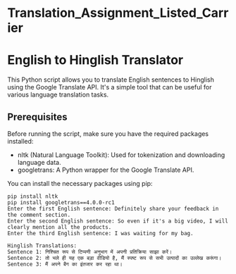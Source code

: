 # Translation_Assignment_Listed_Carrier

# English to Hinglish Translator

This Python script allows you to translate English sentences to Hinglish using the Google Translate API. It's a simple tool that can be useful for various language translation tasks.

## Prerequisites

Before running the script, make sure you have the required packages installed:

- nltk (Natural Language Toolkit): Used for tokenization and downloading language data.
- googletrans: A Python wrapper for the Google Translate API.

You can install the necessary packages using pip:

```shell
pip install nltk
pip install googletrans==4.0.0-rc1
Enter the first English sentence: Definitely share your feedback in the comment section.
Enter the second English sentence: So even if it's a big video, I will clearly mention all the products.
Enter the third English sentence: I was waiting for my bag.

Hinglish Translations:
Sentence 1: निश्चित रूप से टिप्पणी अनुभाग में अपनी प्रतिक्रिया साझा करें।
Sentence 2: तो भले ही यह एक बड़ा वीडियो है, मैं स्पष्ट रूप से सभी उत्पादों का उल्लेख करूंगा।
Sentence 3: मैं अपने बैग का इंतजार कर रहा था।
